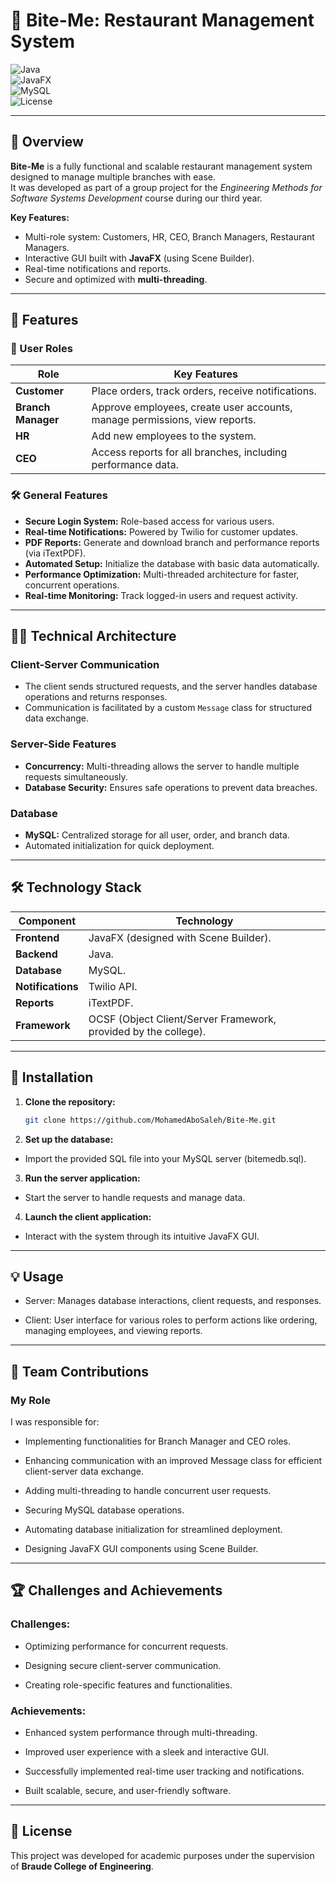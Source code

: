# 🍴 Bite-Me: Restaurant Management System  

![Java](https://img.shields.io/badge/Java-ED8B00?style=for-the-badge&logo=java&logoColor=white)  
![JavaFX](https://img.shields.io/badge/JavaFX-GUI-blue?style=for-the-badge)  
![MySQL](https://img.shields.io/badge/MySQL-005C84?style=for-the-badge&logo=mysql&logoColor=white)  
![License](https://img.shields.io/badge/License-Academic-red?style=for-the-badge)  

---

## 📖 Overview  
**Bite-Me** is a fully functional and scalable restaurant management system designed to manage multiple branches with ease.  
It was developed as part of a group project for the *Engineering Methods for Software Systems Development* course during our third year.  

**Key Features:**  
- Multi-role system: Customers, HR, CEO, Branch Managers, Restaurant Managers.  
- Interactive GUI built with **JavaFX** (using Scene Builder).  
- Real-time notifications and reports.  
- Secure and optimized with **multi-threading**.  

---

## 🎯 Features  

### 🔑 User Roles  
| Role              | Key Features                                                                |
|-------------------|-----------------------------------------------------------------------------|
| **Customer**      | Place orders, track orders, receive notifications.                          |
| **Branch Manager**| Approve employees, create user accounts, manage permissions, view reports.  |
| **HR**            | Add new employees to the system.                                            |
| **CEO**           | Access reports for all branches, including performance data.                |

### 🛠️ General Features  
- **Secure Login System:** Role-based access for various users.  
- **Real-time Notifications:** Powered by Twilio for customer updates.  
- **PDF Reports:** Generate and download branch and performance reports (via iTextPDF).  
- **Automated Setup:** Initialize the database with basic data automatically.  
- **Performance Optimization:** Multi-threaded architecture for faster, concurrent operations.  
- **Real-time Monitoring:** Track logged-in users and request activity.  

---

## 🧑‍💻 Technical Architecture  

### **Client-Server Communication**  
- The client sends structured requests, and the server handles database operations and returns responses.  
- Communication is facilitated by a custom `Message` class for structured data exchange.  

### **Server-Side Features**  
- **Concurrency:** Multi-threading allows the server to handle multiple requests simultaneously.  
- **Database Security:** Ensures safe operations to prevent data breaches.  

### **Database**  
- **MySQL:** Centralized storage for all user, order, and branch data.  
- Automated initialization for quick deployment.  

---

## 🛠️ Technology Stack  

| Component        | Technology                                                                 |
|------------------|---------------------------------------------------------------------------|
| **Frontend**     | JavaFX (designed with Scene Builder).                                    |
| **Backend**      | Java.                                                                    |
| **Database**     | MySQL.                                                                   |
| **Notifications**| Twilio API.                                                              |
| **Reports**      | iTextPDF.                                                                |
| **Framework**    | OCSF (Object Client/Server Framework, provided by the college).          |

---

## 🚀 Installation  

1. **Clone the repository:**  
   ```bash  
   git clone https://github.com/MohamedAboSaleh/Bite-Me.git

2. **Set up the database:**
- Import the provided SQL file into your MySQL server (bitemedb.sql).

3. **Run the server application:**

- Start the server to handle requests and manage data.

4. **Launch the client application:**

- Interact with the system through its intuitive JavaFX GUI.

---
## 💡 Usage
- Server: Manages database interactions, client requests, and responses.

- Client: User interface for various roles to perform actions like ordering, managing employees, and viewing reports.

---
## 🤝 Team Contributions
### My Role
I was responsible for:

- Implementing functionalities for Branch Manager and CEO roles.

- Enhancing communication with an improved Message class for efficient client-server data exchange.

- Adding multi-threading to handle concurrent user requests.

- Securing MySQL database operations.

- Automating database initialization for streamlined deployment.

- Designing JavaFX GUI components using Scene Builder.
---

## 🏆 Challenges and Achievements
### Challenges:
- Optimizing performance for concurrent requests.

- Designing secure client-server communication.

- Creating role-specific features and functionalities.

### Achievements:
- Enhanced system performance through multi-threading.

- Improved user experience with a sleek and interactive GUI.

- Successfully implemented real-time user tracking and notifications.

- Built scalable, secure, and user-friendly software.

---

## 📜 License
This project was developed for academic purposes under the supervision of **Braude College of Engineering**. 


